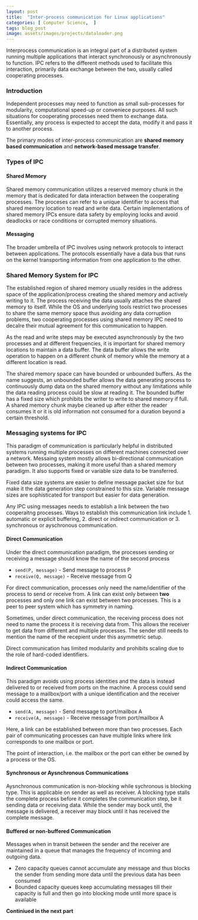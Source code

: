 ```yaml
---
layout: post
title:  "Inter-process communication for Linux applications"
categories: [ Computer Science,  ]
tags: blog_post
image: assets/images/projects/dataloader.png
---
```


Interprocess communication is an integral part of a distributed system running multiple applications that interact synchronously or asynchronously to function. IPC refers to the different methods used to facilitate this interaction, primarily data exchange between the two, usually called cooperating processes. 

### Introduction

Independent processes may need to function as small sub-processes for modularity, computational speed-up or conveniece purposes. All such situations for cooperating processes need them to exchange data. Essentially, any process is expected to accept the data, modify it and pass it to another process.

The primary modes of inter-process communication are **shared memory based communication** and **network-based message transfer**. 

### Types of IPC

#### Shared Memory

Shared memory communication utilizes a reserved memory chunk in the memory that is dedicated for data interaction between the cooperating processes. The proceses can refer to a unique identifier to access that shared memory location to read and write data. Certain implementations of shared memory IPCs ensure data safety by employing locks and avoid deadlocks or race conditions or corrupted memory situations.

#### Messaging

The broader umbrella of IPC involves using network protocols to interact between applications. The protocols essentially have a data bus that runs on the kernel transporting information from one application to the other. 

### Shared Memory System for IPC

The established region of shared memory usually resides in the address space of the application/process creating the shared memory and actively writing to it. The process receiving the data usually attaches the shared memory to itself. While the OS and underlying tools restrict two processes to share the same memory space thus avoiding any data corruption problems, two cooperating processes using shared memory IPC need to decalre their mutual agreement for this communication to happen.

As the read and write steps may be executed asynchronously by the two processes and at different frequencies, it is important for shared memory locations to maintain a data buffer. The data buffer allows the write operation to happen on a different chunk of memory while the memory at a different location is read.

The shared memory space can have bounded or unbounded buffers. As the name suggests, an unbounded buffer allows the data generating process to continuously dump data on the shared memory without any limitations while the data reading process could be slow at reading it. The bounded buffer has a fixed size which prohibits the writer to write to shared memory if full. A shared memory chunk maybe cleaned up after either the reader consumes it or it is old information not consumed for a duration beyond a certain threshold.

### Messaging systems for IPC

This paradigm of communication is particularly helpful in distributed systems running multiple processes on different machines connected over a network. Messaing system mostly allows bi-directional communication between two processes, making it more useful than a shared memory paradigm. It also supports fixed or variable size data to be transferred.

Fixed data size systems are easier to define message packet size for but make it the data generation step constrained to this size. Variable message sizes are sophisticated for transport but easier for data generation. 

Any IPC using messages needs to establish a link between the two cooperaitng processes. Ways to establish this communication link include 1. automatic or explicit buffering, 2. direct or indirect communication or 3. synchronous or ayschronous communication.

#### Direct Communication

Under the direct communication paradigm, the processes sending or receiving a message should know the name of the second process

* `send(P, message)` - Send message to process P
* `receive(Q, message)` - Receive message from Q

For direct communication, processes only need the name/identifier of the process to send or receive from. A link can exist only between **two** processes and only one link can exist between two processes. This is a peer to peer system which has symmetry in naming.

Sometimes, under direct communication, the receiving process does not need to name the process it is receiving data from. This allows the receiver to get data from different and multiple processes. The sender still needs to mention the name of the recepient under this asymmetric setup. 

Direct communication has limited modularity and prohibits scaling due to the role of hard-coded identifiers.

#### Indirect Communication

This paradigm avoids using process identities and the data is instead delivered to or received from ports on the machine. A process could send message to a mailbox/port with a unique identification and the receiver could access the same. 

* `send(A, message)` - Send message to port/mailbox A
* `receive(A, message)` - Receive message from port/mailbox A

Here, a link can be established between more than two processes. Each pair of communicating processes can have multiple links where link corresponds to one mailbox or port.

The point of interaction, i.e. the mailbox or the port can either be owned by a process or the OS. 


#### Synchronous or Aysnchronous Communications

Aysnchronous communication is non-blocking while sychronous is blocking type. This is applicable on sender as well as receiver. A blocking type stalls the complete process before it completes the communication step, be it sending data or receiving data. While the sender may bock until, the message is delivered, a receiver may block until it has received the complete message. 


#### Buffered or non-buffered Communication

Messages when in transit between the sender and the receiver are maintained in a queue that manages the frequency of incoming and outgoing data. 

* Zero capacity queues cannot accumulate any message and thus blocks the sender from sending more data until the previous data has been consumed
* Bounded capacity queues keep accumulating messages till their capacity is full and then go into blocking mode until more space is available


**Continiued in the next part**